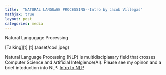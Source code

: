 ```yaml
---
title:  "NATURAL LANGUAGE PROCESSING--Intro by Jacob Villegas"
mathjax: true
layout: post
categories: media
---
```


Natural Langugage Processing


[Talking][t]
[t]:(aaset/cool.jpeg)


Natural Language Processing (NLP) is multidisciplanary field that crosses Computer Science and Artificial Intelgience(AI). Please see my opinon and a brief intoduction into NLP:
[Intro to NLP](https://github.com/jacobvillegas/NLP_Portfolio/blob/95e5bcf164f101c5f4d347a797594aabdaf424df/OverviewofNLP.pdf)
